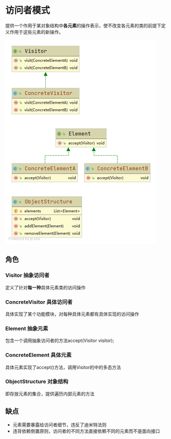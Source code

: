 # 访问者模式

提供一个作用于某对象结构中**各元素**的操作表示，使不改变各元素的类的前提下定义作用于这些元素的新操作。

![uml](src/main/java/uml/uml.png)

## 角色

### Visitor 抽象访问者
定义了针对**每一种**具体元素类的访问操作

### ConcreteVisitor 具体访问者
具体实现了某个功能模块，对每种具体元素都有具体实现的访问操作

### Element 抽象元素
包含一个调用抽象访问者的方法accept(Visitor visitor);

### ConcreteElement 具体元素
具体元素实现了accept()方法，调用Visitor的中的多态方法

### ObjectStructure 对象结构
即存放元素的集合，提供遍历内部元素的方法

## 缺点
- 元素需要暴露给访问者细节，违反了迪米特法则
- 违背依赖倒置原则，访问者的不同方法直接依赖不同的元素而不是面向接口


